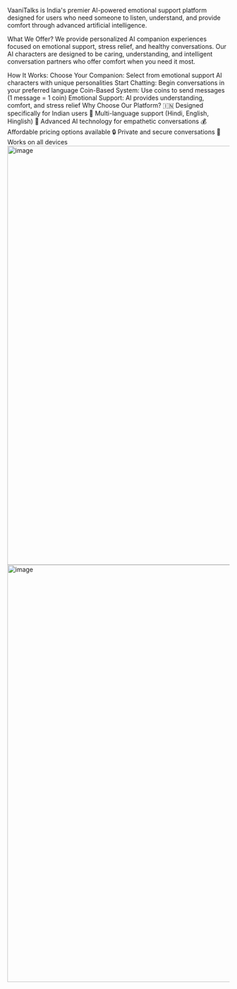 VaaniTalks is India's premier AI-powered emotional support platform designed for users who need someone to listen, understand, and provide comfort through advanced artificial intelligence.

What We Offer?
We provide personalized AI companion experiences focused on emotional support, stress relief, and healthy conversations. Our AI characters are designed to be caring, understanding, and intelligent conversation partners who offer comfort when you need it most.

How It Works:
Choose Your Companion: Select from emotional support AI characters with unique personalities
Start Chatting: Begin conversations in your preferred language
Coin-Based System: Use coins to send messages (1 message = 1 coin)
Emotional Support: AI provides understanding, comfort, and stress relief
Why Choose Our Platform?
🇮🇳 Designed specifically for Indian users
💬 Multi-language support (Hindi, English, Hinglish)
🤖 Advanced AI technology for empathetic conversations
💰 Affordable pricing options available
🔒 Private and secure conversations
📱 Works on all devices
<img width="947" alt="image" src="https://github.com/user-attachments/assets/ae00cd38-44d6-4ebb-9dc3-242a48b9f983" />
<img width="943" alt="image" src="https://github.com/user-attachments/assets/f3adc188-7994-4150-834e-619c40a0b258" />
